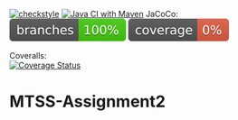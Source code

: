 
[![checkstyle](https://github.com/Marcker100/MTSS-Assignment2/actions/workflows/checkstyle.yml/badge.svg)](https://github.com/Marcker100/MTSS-Assignment2/actions/workflows/checkstyle.yml)
[![Java CI with Maven](https://github.com/Marcker100/MTSS-Assignment2/actions/workflows/build.yml/badge.svg)](https://github.com/Marcker100/MTSS-Assignment2/actions/workflows/build.yml) 
JaCoCo: ![Branches](.github/badges/branches.svg)  ![Coverage](.github/badges/jacoco.svg)

Coveralls:  
[![Coverage Status](https://coveralls.io/repos/github/Marcker100/MTSS-Assignment2/badge.svg?branch=main&kill_cache=1)](https://coveralls.io/github/Marcker100/MTSS-Assignment2?branch=main)  

# MTSS-Assignment2
